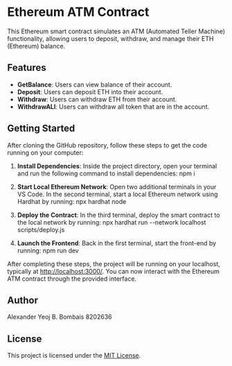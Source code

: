 # Ethereum ATM Contract

This Ethereum smart contract simulates an ATM (Automated Teller Machine) functionality, allowing users to deposit, withdraw, and manage their ETH (Ethereum) balance.

## Features
- **GetBalance**: Users can view balance of their account.
- **Deposit**: Users can deposit ETH into their account.
- **Withdraw**: Users can withdraw ETH from their account.
- **WithdrawALl**: Users can withdraw all token that are in the account.

## Getting Started

After cloning the GitHub repository, follow these steps to get the code running on your computer:

1. **Install Dependencies**: Inside the project directory, open your terminal and run the following command to install dependencies: npm i


2. **Start Local Ethereum Network**: Open two additional terminals in your VS Code. In the second terminal, start a local Ethereum network using Hardhat by running: npx hardhat node
   
3. **Deploy the Contract**: In the third terminal, deploy the smart contract to the local network by running: npx hardhat run --network localhost scripts/deploy.js

4. **Launch the Frontend**: Back in the first terminal, start the front-end by running: npm run dev
   
After completing these steps, the project will be running on your localhost, typically at [http://localhost:3000/](http://localhost:3000/). You can now interact with the Ethereum ATM contract through the provided interface.

## Author

Alexander Yeoj B. Bombais
8202636

## License

This project is licensed under the [MIT License](LICENSE).





